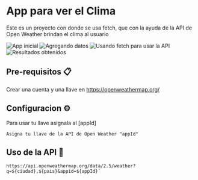 # App para ver el Clima
Este es un proyecto con donde se usa fetch, que con la ayuda de la API de Open Weather brindan el clima al usuario

![App inicial](https://lh3.googleusercontent.com/-JsrUNjGOWGY/YKf4zsoGO6I/AAAAAAAAAI0/hk3isxenOg0Mx3sVOYbkZl4OEjJ1KATvQCLcBGAsYHQ/s16000/Screenshot%2B%25286%2529.png)
![Agregando datos](https://lh3.googleusercontent.com/-IIH_zKme0qI/YKf4zk8ClzI/AAAAAAAAAIw/EVcke_4yzt0A9_xGROwPs_ga-1kxy_jeACLcBGAsYHQ/s16000/Screenshot%2B%25287%2529.png)
![Usando fetch para usar la API](https://lh3.googleusercontent.com/-JAxmoxWuZa0/YKf4zzxaQEI/AAAAAAAAAI4/a8nBDbz4be0A8j9_hwigCsd6MWVXwN8FgCLcBGAsYHQ/s16000/Screenshot%2B%25288%2529.png)
![Resultados obtenidos](https://lh3.googleusercontent.com/-q284lH3A0bI/YKf4z8WaH9I/AAAAAAAAAI8/JS2O6h58qb0cmdE31TIdAQn86_w15TRywCLcBGAsYHQ/s16000/Screenshot%2B%25289%2529.png)

## Pre-requisitos 📋
Crear una cuenta y una llave en https://openweathermap.org/

## Configuracion ⚙️
Para usar tu llave asignala al [appId] 
```
Asigna tu llave de la API de Open Weather "appId"
```

## Uso de la API 📜
```
https://api.openweathermap.org/data/2.5/weather?q=${ciudad},${pais}&appid=${appId}`
```